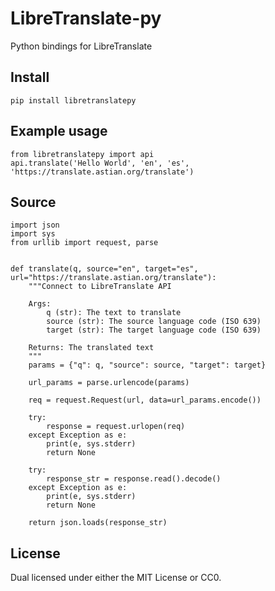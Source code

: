 # LibreTranslate-py
Python bindings for LibreTranslate

## Install
```
pip install libretranslatepy
```

## Example usage
```
from libretranslatepy import api
api.translate('Hello World', 'en', 'es', 'https://translate.astian.org/translate')
```

## Source
```
import json
import sys
from urllib import request, parse


def translate(q, source="en", target="es", url="https://translate.astian.org/translate"):
    """Connect to LibreTranslate API

    Args:
        q (str): The text to translate
        source (str): The source language code (ISO 639)
        target (str): The target language code (ISO 639)
    
    Returns: The translated text
    """
    params = {"q": q, "source": source, "target": target}

    url_params = parse.urlencode(params)

    req = request.Request(url, data=url_params.encode())

    try:
        response = request.urlopen(req)
    except Exception as e:
        print(e, sys.stderr)
        return None

    try:
        response_str = response.read().decode()
    except Exception as e:
        print(e, sys.stderr)
        return None

    return json.loads(response_str)
```

## License
Dual licensed under either the MIT License or CC0.

